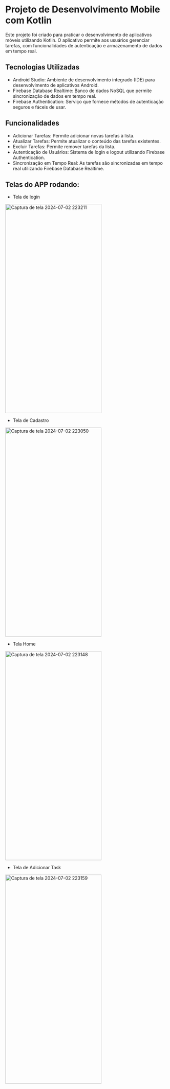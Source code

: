# Projeto de Desenvolvimento Mobile com Kotlin

Este projeto foi criado para praticar o desenvolvimento de aplicativos móveis utilizando Kotlin. O aplicativo permite aos usuários gerenciar tarefas, com funcionalidades de autenticação e armazenamento de dados em tempo real.

## Tecnologias Utilizadas

- Android Studio: Ambiente de desenvolvimento integrado (IDE) para desenvolvimento de aplicativos Android.
- Firebase Database Realtime: Banco de dados NoSQL que permite sincronização de dados em tempo real.
- Firebase Authentication: Serviço que fornece métodos de autenticação seguros e fáceis de usar.

## Funcionalidades

- Adicionar Tarefas: Permite adicionar novas tarefas à lista.
- Atualizar Tarefas: Permite atualizar o conteúdo das tarefas existentes.
- Excluir Tarefas: Permite remover tarefas da lista.
- Autenticação de Usuários: Sistema de login e logout utilizando Firebase Authentication.
- Sincronização em Tempo Real: As tarefas são sincronizadas em tempo real utilizando Firebase Database Realtime.

## Telas do APP rodando:

- Tela de login
<img src="https://github.com/GabrielMorais2/to-do-app-android-with-kotlin/assets/68476116/9d2a0deb-37ed-4ed1-962a-d55c12715a40" alt="Captura de tela 2024-07-02 223211" width="300" height="650">

- Tela de Cadastro
<img src="https://github.com/GabrielMorais2/to-do-app-android-with-kotlin/assets/68476116/e3d6d687-05fe-4467-95f4-71b212f0689c" alt="Captura de tela 2024-07-02 223050" width="300" height="650">

- Tela Home
<img src="https://github.com/GabrielMorais2/to-do-app-android-with-kotlin/assets/68476116/cd9a2a02-99c6-4190-96de-e86e4a152746" alt="Captura de tela 2024-07-02 223148" width="300" height="650">

- Tela de Adicionar Task
<img src="https://github.com/GabrielMorais2/to-do-app-android-with-kotlin/assets/68476116/57db250c-5b6e-454f-8d9c-6bd230794563" alt="Captura de tela 2024-07-02 223159" width="300" height="650">
